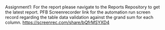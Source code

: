 Assignment1:
For the report please navigate to the Reports Repository to get the latest report.
PFB Screenrecorder link for the automation run screen record regarding the table data validation against the grand sum for each column.
https://screenrec.com/share/bQfrMSYXD4
